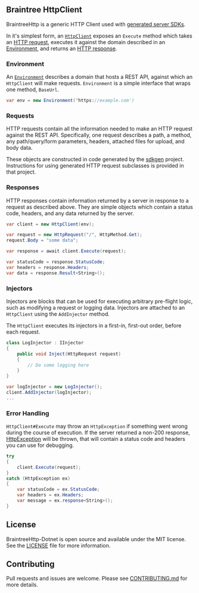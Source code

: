 ## Braintree HttpClient

BraintreeHttp is a generic HTTP Client used with [generated server SDKs](https://github.braintreeps.com/dx/sdkgen).

In it's simplest form, an [`HttpClient`](./BraintreeHttp-Dotnet/HttpClient.cs) exposes an `Execute` method which takes an [HTTP request](./BraintreeHttp-Dotnet/HttpRequest.cs), executes it against the domain described in an [Environment](./BraintreeHttp-Dotnet/Environment.cs), and returns an [HTTP response](./BraintreeHttp-Dotnet/HttpResponse.cs).

### Environment

An [`Environment`](./BraintreeHttp-Dotnet/Environment.cs) describes a domain that hosts a REST API, against which an `HttpClient` will make requests. `Environment` is a simple interface that wraps one method, `BaseUrl`.

```C#
var env = new Environment('https://example.com')
```

### Requests

HTTP requests contain all the information needed to make an HTTP request against the REST API. Specifically, one request describes a path, a method, any path/query/form parameters, headers, attached files for upload, and body data.

These objects are constructed in code generated by the [sdkgen](http://github.braintreeps.com/dx/sdkgen) project. Instructions for using generated HTTP request subclasses is provided in that project.

### Responses

HTTP responses contain information returned by a server in response to a request as described above. They are simple objects which contain a status code, headers, and any data returned by the server.

```C#
var client = new HttpClient(env);

var request = new HttpRequest("/", HttpMethod.Get);
request.Body = "some data";

var response = await client.Execute(request);

var statusCode = response.StatusCode;
var headers = response.Headers;
var data = response.Result<String>();
```

### Injectors

Injectors are blocks that can be used for executing arbitrary pre-flight logic, such as modifying a request or logging data. Injectors are attached to an `HttpClient` using the `AddInjector` method.

The `HttpClient` executes its injectors in a first-in, first-out order, before each request.

```C#
class LogInjector : IInjector
{
	public void Inject(HttpRequest request)
    {
        // Do some logging here
    }
}

var logInjector = new LogInjector();
client.AddInjector(logInjector);
...
```

### Error Handling

`HttpClient#Execute` may throw an `HttpException` if something went wrong during the course of execution. If the server returned a non-200 response, [HttpException](./BraintreeHttp-Dotnet/HttpException.cs) will be thrown, that will contain a status code and headers you can use for debugging.

```C#
try
{
    client.Execute(request);
}
catch (HttpException ex)
{
	var statusCode = ex.StatusCode;
	var headers = ex.Headers;
	var message = ex.response<String>();
}
```

## License
BraintreeHttp-Dotnet is open source and available under the MIT license. See the [LICENSE](./LICENSE) file for more information.

## Contributing
Pull requests and issues are welcome. Please see [CONTRIBUTING.md](./CONTRIBUTING.md) for more details.
